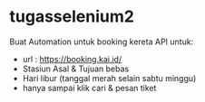 # tugasselenium2
Buat Automation untuk booking kereta API untuk:
- url : https://booking.kai.id/
- Stasiun Asal & Tujuan bebas
- Hari libur (tanggal merah selain sabtu minggu)
- hanya sampai klik cari & pesan tiket
